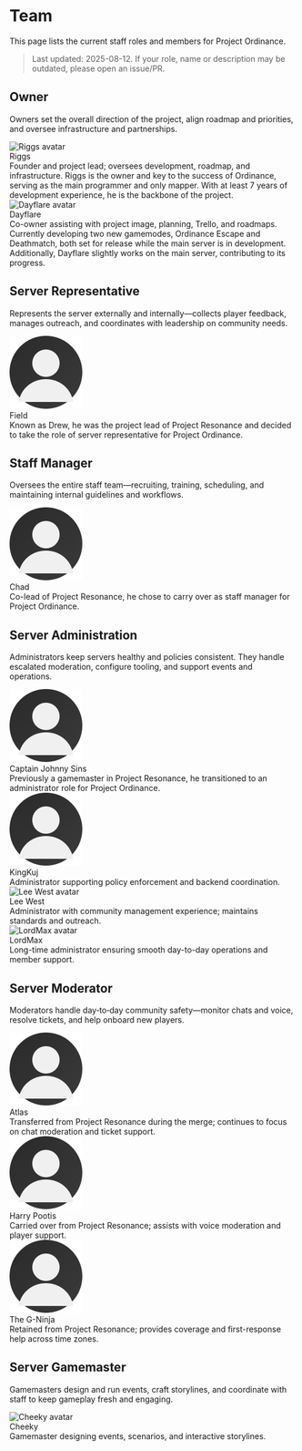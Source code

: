 <!-- markdownlint-disable MD033 -->
# Team

This page lists the current staff roles and members for Project Ordinance.

> Last updated: 2025-08-12. If your role, name or description may be outdated, please open an issue/PR.

## Owner

<p class="po-role-desc">
Owners set the overall direction of the project, align roadmap and priorities, and oversee infrastructure and partnerships.
</p>

<div class="po-role">
    <div class="po-member">
        <img class="po-avatar" src="https://cdn.discordapp.com/avatars/795817004426461184/7123aaaeb3b21ee8b120b73c0885af1c.webp?size=1024" alt="Riggs avatar" />
        <div>
            <div class="po-name">Riggs</div>
            <div class="po-desc">Founder and project lead; oversees development, roadmap, and infrastructure. Riggs is the owner and key to the success of Ordinance, serving as the main programmer and only mapper. With at least 7 years of development experience, he is the backbone of the project.</div>
        </div>
    </div>
    <div class="po-member">
        <img class="po-avatar" src="https://cdn.discordapp.com/avatars/1267215813497192562/14c0475470221228f2e16fea3b494775.webp?size=128" alt="Dayflare avatar" />
        <div>
            <div class="po-name">Dayflare</div>
            <div class="po-desc">Co-owner assisting with project image, planning, Trello, and roadmaps. Currently developing two new gamemodes, Ordinance Escape and Deathmatch, both set for release while the main server is in development. Additionally, Dayflare slightly works on the main server, contributing to its progress.</div>
        </div>
    </div>
</div>

## Server Representative

<p class="po-role-desc">
Represents the server externally and internally—collects player feedback, manages outreach, and coordinates with leadership on community needs.
</p>

<div class="po-role">
    <div class="po-member">
        <img class="po-avatar" src="../assets/avatar.svg" alt="Field avatar" />
        <div>
            <div class="po-name">Field</div>
            <div class="po-desc">Known as Drew, he was the project lead of Project Resonance and decided to take the role of server representative for Project Ordinance.</div>
        </div>
    </div>
</div>

## Staff Manager

<p class="po-role-desc">
Oversees the entire staff team—recruiting, training, scheduling, and maintaining internal guidelines and workflows.
</p>

<div class="po-role">
    <div class="po-member">
        <img class="po-avatar" src="../assets/avatar.svg" alt="Chad avatar" />
        <div>
            <div class="po-name">Chad</div>
            <div class="po-desc">Co-lead of Project Resonance, he chose to carry over as staff manager for Project Ordinance.</div>
        </div>
    </div>
</div>

## Server Administration

<p class="po-role-desc">
Administrators keep servers healthy and policies consistent. They handle escalated moderation, configure tooling, and support events and operations.
</p>

<div class="po-role">
    <div class="po-member">
        <img class="po-avatar" src="../assets/avatar.svg" alt="Captain Johnny Sins avatar" />
        <div>
            <div class="po-name">Captain Johnny Sins</div>
            <div class="po-desc">Previously a gamemaster in Project Resonance, he transitioned to an administrator role for Project Ordinance.</div>
        </div>
    </div>
    <div class="po-member">
        <img class="po-avatar" src="../assets/avatar.svg" alt="KingKuj avatar" />
        <div>
            <div class="po-name">KingKuj</div>
            <div class="po-desc">Administrator supporting policy enforcement and backend coordination.</div>
        </div>
    </div>
    <div class="po-member">
        <img class="po-avatar" src="https://cdn.discordapp.com/avatars/312653035572559873/fbaa63edbfb4f97a6baa57ab3716c9e3.webp?size=1024" alt="Lee West avatar" />
        <div>
            <div class="po-name">Lee West</div>
            <div class="po-desc">Administrator with community management experience; maintains standards and outreach.</div>
        </div>
    </div>
    <div class="po-member">
        <img class="po-avatar" src="https://cdn.discordapp.com/avatars/606949604700717069/a_a0781ab6812d5d58e7e1a4033a807d06.gif?size=128" alt="LordMax avatar" />
        <div>
            <div class="po-name">LordMax</div>
            <div class="po-desc">Long-time administrator ensuring smooth day-to-day operations and member support.</div>
        </div>
    </div>
</div>

## Server Moderator

<p class="po-role-desc">
Moderators handle day‑to‑day community safety—monitor chats and voice, resolve tickets, and help onboard new players.
</p>

<div class="po-role">
    <div class="po-member">
        <img class="po-avatar" src="../assets/avatar.svg" alt="Atlas avatar" />
        <div>
            <div class="po-name">Atlas</div>
            <div class="po-desc">Transferred from Project Resonance during the merge; continues to focus on chat moderation and ticket support.</div>
        </div>
    </div>
    <div class="po-member">
        <img class="po-avatar" src="../assets/avatar.svg" alt="Harry Pootis avatar" />
        <div>
            <div class="po-name">Harry Pootis</div>
            <div class="po-desc">Carried over from Project Resonance; assists with voice moderation and player support.</div>
        </div>
    </div>
    <div class="po-member">
        <img class="po-avatar" src="../assets/avatar.svg" alt="The G-Ninja avatar" />
        <div>
            <div class="po-name">The G-Ninja</div>
            <div class="po-desc">Retained from Project Resonance; provides coverage and first-response help across time zones.</div>
        </div>
    </div>
</div>

## Server Gamemaster

<p class="po-role-desc">
Gamemasters design and run events, craft storylines, and coordinate with staff to keep gameplay fresh and engaging.
</p>

<div class="po-role">
    <div class="po-member">
        <img class="po-avatar" src="https://cdn.discordapp.com/avatars/833012074812407848/71bb1379f1039e86fd9341a615ceba18.webp?size=128" alt="Cheeky avatar" />
        <div>
            <div class="po-name">Cheeky</div>
            <div class="po-desc">Gamemaster designing events, scenarios, and interactive storylines.</div>
        </div>
    </div>
</div>